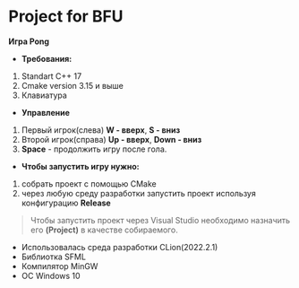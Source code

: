 # Project for BFU
**Игра Pong**
- **Требования:**
1. Standart C++ 17
2. Cmake version 3.15 и выше
3. Клавиатура
 -  **Управление**
1. Первый игрок(слева) **W - ввeрх**, **S - вниз**
2. Второй игрок(справа) **Up - ввeрх**, **Down - вниз**
3. **Space** - продолжить игру после гола.
- **Чтобы запустить игру нужно:**
1. собрать проект с помощью CMake
2. через любую среду разработки запустить проект используя конфигурацию **Release**
> Чтобы запустить проект через Visual Studio необходимо назначить его **(Project)** в качестве собираемого.
- Использовалась среда разработки CLion(2022.2.1)
- Библиотка SFML
- Компилятор MinGW
- ОС Windows 10
